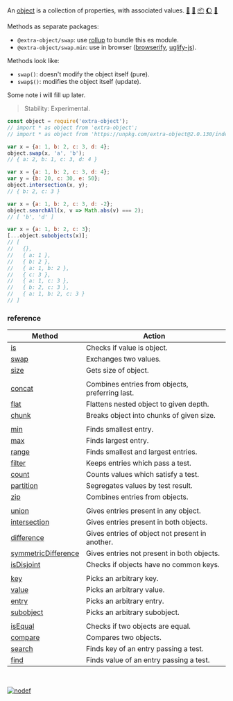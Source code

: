 An [object] is a collection of properties, with associated values. [:running:] [:vhs:] [:package:] [:moon:] [:ledger:]

Methods as separate packages:
- `@extra-object/swap`: use [rollup] to bundle this es module.
- `@extra-object/swap.min`: use in browser ([browserify], [uglify-js]).

Methods look like:
- `swap()`: doesn't modify the object itself (pure).
- `swap$()`: modifies the object itself (update).

Some note i will fill up later.

> Stability: Experimental.

```javascript
const object = require('extra-object');
// import * as object from 'extra-object';
// import * as object from 'https://unpkg.com/extra-object@2.0.130/index.mjs'; (deno)

var x = {a: 1, b: 2, c: 3, d: 4};
object.swap(x, 'a', 'b');
// { a: 2, b: 1, c: 3, d: 4 }

var x = {a: 1, b: 2, c: 3, d: 4};
var y = {b: 20, c: 30, e: 50};
object.intersection(x, y);
// { b: 2, c: 3 }

var x = {a: 1, b: 2, c: 3, d: -2};
object.searchAll(x, v => Math.abs(v) === 2);
// [ 'b', 'd' ]

var x = {a: 1, b: 2, c: 3};
[...object.subobjects(x)];
// [
//   {},
//   { a: 1 },
//   { b: 2 },
//   { a: 1, b: 2 },
//   { c: 3 },
//   { a: 1, c: 3 },
//   { b: 2, c: 3 },
//   { a: 1, b: 2, c: 3 }
// ]
```

### reference

| Method                | Action
|-----------------------|-------
| [is]                  | Checks if value is object.
| [swap]                | Exchanges two values.
| [size]                | Gets size of object.
|                       | 
| [concat]              | Combines entries from objects, preferring last.
| [flat]                | Flattens nested object to given depth.
| [chunk]               | Breaks object into chunks of given size.
|                       | 
| [min]                 | Finds smallest entry.
| [max]                 | Finds largest entry.
| [range]               | Finds smallest and largest entries.
| [filter]              | Keeps entries which pass a test.
| [count]               | Counts values which satisfy a test.
| [partition]           | Segregates values by test result.
| [zip]                 | Combines entries from objects.
|                       | 
| [union]               | Gives entries present in any object.
| [intersection]        | Gives entries present in both objects.
| [difference]          | Gives entries of object not present in another.
| [symmetricDifference] | Gives entries not present in both objects.
| [isDisjoint]          | Checks if objects have no common keys.
|                       | 
| [key]                 | Picks an arbitrary key.
| [value]               | Picks an arbitrary value.
| [entry]               | Picks an arbitrary entry.
| [subobject]           | Picks an arbitrary subobject.
|                       | 
| [isEqual]             | Checks if two objects are equal.
| [compare]             | Compares two objects.
| [search]              | Finds key of an entry passing a test.
| [find]                | Finds value of an entry passing a test.

<br>

[![nodef](https://merferry.glitch.me/card/extra-array.svg)](https://nodef.github.io)

[object]: https://developer.mozilla.org/en-US/docs/Web/JavaScript/Reference/Global_Objects/Object
[browserify]: https://www.npmjs.com/package/browserify
[rollup]: https://www.npmjs.com/package/rollup
[uglify-js]: https://www.npmjs.com/package/uglify-js
[is]: https://github.com/nodef/extra-object/wiki/is
[swap]: https://github.com/nodef/extra-object/wiki/swap
[size]: https://github.com/nodef/extra-object/wiki/size
[concat]: https://github.com/nodef/extra-object/wiki/concat
[flat]: https://github.com/nodef/extra-object/wiki/flat
[chunk]: https://github.com/nodef/extra-object/wiki/chunk
[min]: https://github.com/nodef/extra-object/wiki/min
[max]: https://github.com/nodef/extra-object/wiki/max
[range]: https://github.com/nodef/extra-object/wiki/range
[filter]: https://github.com/nodef/extra-object/wiki/filter
[count]: https://github.com/nodef/extra-object/wiki/count
[partition]: https://github.com/nodef/extra-object/wiki/partition
[zip]: https://github.com/nodef/extra-object/wiki/zip
[union]: https://github.com/nodef/extra-object/wiki/union
[intersection]: https://github.com/nodef/extra-object/wiki/intersection
[difference]: https://github.com/nodef/extra-object/wiki/difference
[symmetricDifference]: https://github.com/nodef/extra-object/wiki/symmetricDifference
[isDisjoint]: https://github.com/nodef/extra-object/wiki/isDisjoint
[key]: https://github.com/nodef/extra-object/wiki/key
[value]: https://github.com/nodef/extra-object/wiki/value
[entry]: https://github.com/nodef/extra-object/wiki/entry
[subobject]: https://github.com/nodef/extra-object/wiki/subobject
[isEqual]: https://github.com/nodef/extra-object/wiki/isEqual
[compare]: https://github.com/nodef/extra-object/wiki/compare
[search]: https://github.com/nodef/extra-object/wiki/search
[find]: https://github.com/nodef/extra-object/wiki/find
[:running:]: https://npm.runkit.com/extra-object
[:vhs:]: https://asciinema.org/a/338512
[:package:]: https://www.npmjs.com/package/extra-object
[:moon:]: https://www.npmjs.com/package/extra-object.min
[:ledger:]: https://unpkg.com/extra-object/

